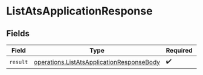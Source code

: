 # ListAtsApplicationResponse


## Fields

| Field                                                                                                  | Type                                                                                                   | Required                                                                                               | Description                                                                                            |
| ------------------------------------------------------------------------------------------------------ | ------------------------------------------------------------------------------------------------------ | ------------------------------------------------------------------------------------------------------ | ------------------------------------------------------------------------------------------------------ |
| `result`                                                                                               | [operations.ListAtsApplicationResponseBody](../../models/operations/listatsapplicationresponsebody.md) | :heavy_check_mark:                                                                                     | N/A                                                                                                    |